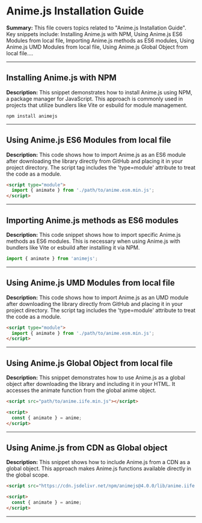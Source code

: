 # Anime.js Installation Guide

**Summary:** This file covers topics related to "Anime.js Installation Guide". Key snippets include: Installing Anime.js with NPM, Using Anime.js ES6 Modules from local file, Importing Anime.js methods as ES6 modules, Using Anime.js UMD Modules from local file, Using Anime.js Global Object from local file....

---

## Installing Anime.js with NPM

**Description:** This snippet demonstrates how to install Anime.js using NPM, a package manager for JavaScript. This approach is commonly used in projects that utilize bundlers like Vite or esbuild for module management.

```shell
npm install animejs
```

---

## Using Anime.js ES6 Modules from local file

**Description:** This code shows how to import Anime.js as an ES6 module after downloading the library directly from GitHub and placing it in your project directory. The script tag includes the 'type=module' attribute to treat the code as a module.

```html
<script type="module">
  import { animate } from './path/to/anime.esm.min.js';
</script>
```

---

## Importing Anime.js methods as ES6 modules

**Description:** This code snippet shows how to import specific Anime.js methods as ES6 modules. This is necessary when using Anime.js with bundlers like Vite or esbuild after installing it via NPM.

```javascript
import { animate } from 'animejs';
```

---

## Using Anime.js UMD Modules from local file

**Description:** This code shows how to import Anime.js as an UMD module after downloading the library directly from GitHub and placing it in your project directory. The script tag includes the 'type=module' attribute to treat the code as a module.

```html
<script type="module">
  import { animate } from './path/to/anime.esm.min.js';
</script>
```

---

## Using Anime.js Global Object from local file

**Description:** This snippet demonstrates how to use Anime.js as a global object after downloading the library and including it in your HTML. It accesses the animate function from the global anime object.

```html
<script src="path/to/anime.iife.min.js"></script>

<script>
  const { animate } = anime;
</script>
```

---

## Using Anime.js from CDN as Global object

**Description:** This snippet shows how to include Anime.js from a CDN as a global object. This approach makes Anime.js functions available directly in the global scope.

```html
<script src="https://cdn.jsdelivr.net/npm/animejs@4.0.0/lib/anime.iife.min.js"></script>

<script>
  const { animate } = anime;
</script>
```

---